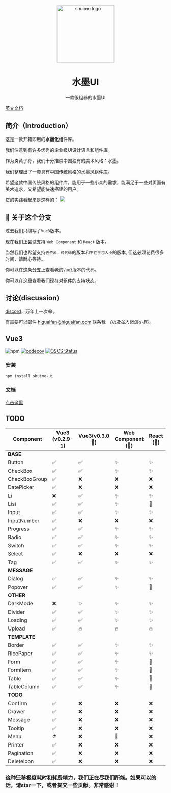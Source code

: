<p align="center">
  <a href="https://shuimo.janghood.com" target="_blank" rel="noopener noreferrer">
    <img width="180" src="https://raw.githubusercontent.com/janghood/shuimo-ui/main/assets/icons/logo.svg" 
        alt="shuimo logo">
  </a>
</p>
<h1 align="center">水墨UI</h1>
<p align="center">一款很粗暴的水墨UI</p>

[英文文档](https://github.com/janghood/shuimo-ui)

## 简介（Introduction）

这是一款开箱即用的**水墨化**组件库。

我们注意到有许多优秀的企业级UI设计语言和组件库。

作为炎黄子孙，我们十分推崇中国独有的美术风格：水墨。

我们整理出了一套具有中国传统风格的水墨风组件库。

希望这款中国传统风格的组件库，能用于一些小众的需求，能满足于一些对页面有美术追求，又希望能快速搭建的用户。

它的实践看起来是这样的：
<img src="https://github.com/janghood/shuimo-ui/blob/main/assets/img/example.png?raw=true">

## 🚧 关于这个分支

过去我们只编写了`Vue3`版本。

现在我们正尝试支持 `Web Component` 和 `React` 版本。

当然我们也希望支持`去资源，纯代码`的版本和`不在乎包大小`的版本,
但这必须花费很多时间，请耐心等待。

你可以在这条[分支](https://github.com/janghood/shuimo-ui/tree/vue)上查看老的`Vue3`版本的代码。

你可以在[这里](https://github.com/janghood/shuimo-ui/blob/main/assets/README/README.zh.md#TODO)查看我们现在对组件的支持状态。

## 讨论(discussion)

[discord](https://discord.gg/xy3BenWvYj)，万年上一次😂。

有需要可以邮件 <a href="mailto:higuaifan@higuaifan.com">higuaifan@higuaifan.com</a> 联系我 _（以及加入微信小群）_。


## Vue3

![npm](https://img.shields.io/npm/v/shuimo-ui?color=%23c50315&style=flat-square)
[![codecov](https://codecov.io/gh/janghood/shuimo-ui/branch/master/graph/badge.svg?token=JYTSFCTMZD)](https://codecov.io/gh/janghood/shuimo-ui)
[![OSCS Status](https://www.oscs1024.com/platform/badge/janghood/shuimo-ui.svg?size=small)](https://www.oscs1024.com/project/janghood/shuimo-ui?ref=badge_small)

### 安装

```bash
npm install shuimo-ui
```

### 文档

[点击这里](https://shuimo.janghood.com)

## TODO


| Component     | Vue3 (v0.2.9-1) | Vue3(v0.3.0 🚧) | Web Component (🚧) | React (🚧) |
|---------------|-----------------|-----------------|--------------------|------------|
| **BASE**      |                 |                 |                    |            |
| Button        | ✅               | ✅               | ✨                  | ✨          |
| CheckBox      | ✅               | ✅               | ✨                  | ✨          |
| CheckBoxGroup | ✅               | ❌               | ❌                  | ❌          |
| DatePicker    | ✅               | ❌               | ❌                  | ❌          |
| Li            | ❌               | ✅               | ✨                  | ✨          |
| List          | ✅               | ✅               | ✨                  | 🚧         |
| Input         | ✅               | ✅               | ✨                  | ✨          |
| InputNumber   | ✅               | ❌               | ❌                  | ❌          |
| Progress      | ✅               | ✅               | ✨                  | ✨          |
| Radio         | ✅               | ✅               | ✨                  | ✨          |
| Switch        | ✅               | ✅               | ✨                  | ✨          |
| Select        | ✅               | ❌               | ❌                  | ❌          |
| Tag           | ✅               | ✅               | ✨                  | ✨          |
| **MESSAGE**   |                 |                 |                    |            |
| Dialog        | ✅               | ✅               | ✨                  | ✨          |
| Popover       | ✅               | ✅               | ✨                  | 🚧         |
| **OTHER**     |                 |                 |                    |            |
| DarkMode      | ❌               | ✨               | ✨                  | ✨          |
| Divider       | ✅               | ✅               | ✨                  | ✨          |
| Loading       | ✅               | ✅               | ✨                  | ✨          |
| Upload        | ✅               | 🔥              | 🔥                 | 🔥         |
| **TEMPLATE**  |                 |                 |                    |            |
| Border        | ✅               | ✅               | ✨                  | ✨          |
| RicePaper     | ✅               | ✅               | ✨                  | ✨          |
| Form          | ✅               | ✅               | ✨                  | 🚧         |
| FormItem      | ✅               | ✅               | ✨                  | 🚧         |
| Table         | ✅               | ✅               | ✨                  | 🚧         |
| TableColumn   | ✅               | ✅               | ✨                  | 🚧         |
| **TODO**      |                 |                 |                    |            |
| Confirm       | ✅               | ❌               | ❌                  | ❌          |
| Drawer        | ✅               | ❌               | ❌                  | ❌          |
| Message       | ✅               | ❌               | ❌                  | ❌          |
| Tooltip       | ✅               | ❌               | ❌                  | ❌          |
| Menu          | ⚗️              | ❌               | 🚧️                | ❌          |
| Printer       | ✅               | ❌               | ❌                  | ❌          |
| Pagination    | ✅               | ❌               | ❌                  | ❌          |
| DeleteIcon    | ✅               | ❌               | ❌                  | ❌          |

### 这种迁移极度耗时和耗费精力，我们正在尽我们所能。如果可以的话，请star一下，或者提交一些贡献。非常感谢！
